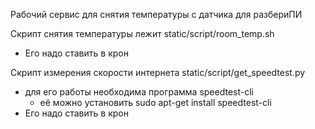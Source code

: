 Рабочий сервис для снятия температуры с датчика для разбериПИ

Скрипт снятия температуры лежит static/script/room_temp.sh
 - Его надо ставить в крон

Скрипт измерения скорости интернета static/script/get_speedtest.py
 - для  его работы необходима программа speedtest-cli
   - её можно установить sudo apt-get install speedtest-cli
 - Его надо ставить в крон
